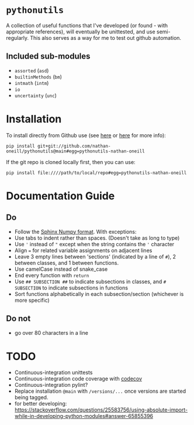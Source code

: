 # `pythonutils`
A collection of useful functions that I've developed (or found - with appropriate references), will eventually be unittested, and use semi-regularly. This also serves as a way for me to test out github automation.

## Included sub-modules
- `assorted` (`asd`)
- `builtinMethods` (`bm`)
- `intmath` (`intm`)
- `io`
- `uncertainty` (`unc`)


# Installation
To install directly from Github use (see [here](https://stackoverflow.com/questions/16584552/how-to-state-in-requirements-txt-a-direct-github-source) or [here](https://stackoverflow.com/questions/67631/how-to-import-a-module-given-the-full-path) for more info): 

```pip install git+git://github.com/nathan-oneill/pythonutils@main#egg=pythonutils-nathan-oneill```

If the git repo is cloned locally first, then you can use:

```pip install file:////path/to/local/repo#egg=pythonutils-nathan-oneill```


# Documentation Guide
## Do
- Follow the [Sphinx Numpy format](https://numpydoc.readthedocs.io/en/latest/format.html). With exceptions:
- Use tabs to indent rather than spaces. (Doesn't take as long to type)
- Use `'` instead of `"` except when the string contains the `'` character
- Align `=` for related variable assignments on adjacent lines
- Leave 3 empty lines between 'sections' (indicated by a line of `#`), 2 between classes, and 1 between functions.
- Use camelCase instead of snake_case
- End every function with `return`
- Use `## SUBSECTION ##` to indicate subsections in classes, and `# SUBSECTION` to indicate subsections in functions
- Sort functions alphabetically in each subsection/section (whichever is more specific)

## Do not
- go over 80 characters in a line


# TODO
- Continuous-integration unittests
- Continuous-integration code coverage with [codecov](https://github.com/apps/codecov)
- Continuous-integration pylint?
- Replace installation `@main` with `/versions/...` once versions are started being tagged.
- for better developing: https://stackoverflow.com/questions/25583756/using-absolute-import-while-in-developing-python-modules#answer-65855396